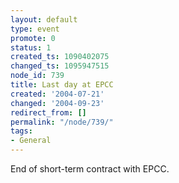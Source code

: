 ```yaml
---
layout: default
type: event
promote: 0
status: 1
created_ts: 1090402075
changed_ts: 1095947515
node_id: 739
title: Last day at EPCC
created: '2004-07-21'
changed: '2004-09-23'
redirect_from: []
permalink: "/node/739/"
tags:
- General
---
```

End of short-term contract with EPCC.
